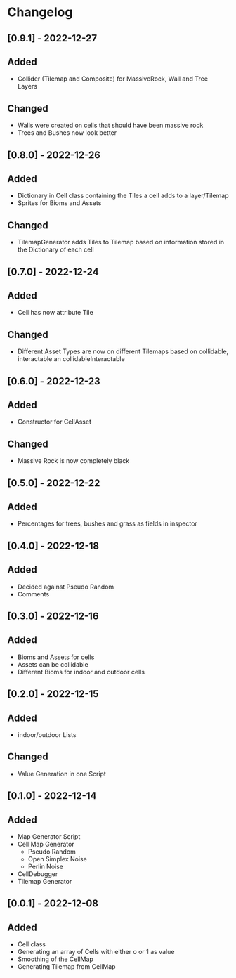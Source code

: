 ﻿# Changelog


## [0.9.1] - 2022-12-27
## Added
- Collider (Tilemap and Composite) for MassiveRock, Wall and Tree Layers

## Changed
- Walls were created on cells that should have been massive rock
- Trees and Bushes now look better


## [0.8.0] - 2022-12-26
## Added
- Dictionary in Cell class containing the Tiles a cell adds to a layer/Tilemap
- Sprites for Bioms and Assets

## Changed
- TilemapGenerator adds Tiles to Tilemap based on information stored in the Dictionary of each cell


## [0.7.0] - 2022-12-24
## Added
- Cell has now attribute Tile

## Changed
- Different Asset Types are now on different Tilemaps based on collidable, interactable an collidableInteractable


## [0.6.0] - 2022-12-23
## Added
- Constructor for CellAsset

## Changed
- Massive Rock is now completely black


## [0.5.0] - 2022-12-22
## Added
- Percentages for trees, bushes and grass as fields in inspector


## [0.4.0] - 2022-12-18
## Added
- Decided against Pseudo Random
- Comments


## [0.3.0] - 2022-12-16 
## Added
- Bioms and Assets for cells
- Assets can be collidable
- Different Bioms for indoor and outdoor cells


## [0.2.0] - 2022-12-15
## Added
- indoor/outdoor Lists

## Changed
- Value Generation in one Script


## [0.1.0] - 2022-12-14
## Added
- Map Generator Script
- Cell Map Generator
  - Pseudo Random
  - Open Simplex Noise
  - Perlin Noise
- CellDebugger
- Tilemap Generator

## [0.0.1] - 2022-12-08
## Added
- Cell class
- Generating an array of Cells with either o or 1 as value
- Smoothing of the CellMap
- Generating Tilemap from CellMap